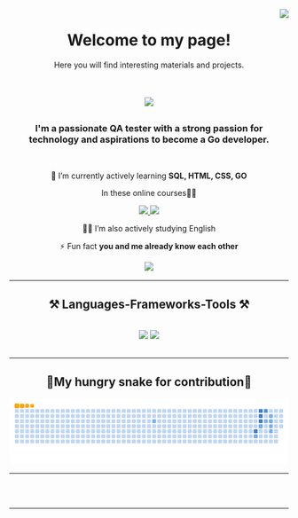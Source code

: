 <img align="right" src="https://visitor-badge.laobi.icu/badge?page_id=macabre3k.macabre3k&left_color=purple"/>

<div align="center">
  <h1>Welcome to my page!</h1>
  <p>Here you will find interesting materials and projects.</p>
</div>


<h1 align="center">
    <img src="https://readme-typing-svg.herokuapp.com/?font=Righteous&size=35&center=true&vCenter=true&width=500&height=70&duration=4000&lines=Hello+World!+👋;+I'm+Lesovaya+Mary!;Have+a+good+day!+⚡" />
</h1>

<h3 align="center">I'm a passionate QA tester with a strong passion for technology and aspirations to become a Go developer.</h3>

<br/>

<div align="center">
 
🌱 I’m currently actively learning **SQL, HTML, CSS, GO**  
</div>
<div align="center">
  
 In these online courses👩‍🏫
 
 </div>
 
<div align="center">
 <a href="https://stepik.org/users/688640580/profile">
    <img src="https://img.shields.io/badge/Stepik-3333?style=for-the-badge&logo" />

  </a>
  
  <a href="https://ru.hexlet.io/u/macabre3k">
    <img src="https://img.shields.io/badge/Hexlet-3333?style=for-the-badge&logo" />
 
  </a>

🧚‍♀️  I’m also actively studying English
 
⚡ Fun fact **you and me already know each other**

 </div>
 
<div align="center"> 
  <a href="mailto:lesovaya.mary@mail.ru">
    <img src="https://img.shields.io/badge/Gmail-3333?style=for-the-badge&logo=gmail&logoColor=red" />
             
    
  </a>

  
</div>

 <hr/>
 
<h2 align="center"> ⚒ Languages-Frameworks-Tools ⚒ </h2>
<br/>
<div align="center">
    <img src="https://skillicons.dev/icons?i=html,css,vscode,github,figma,tailwind,git,postman,pycharm" />
    <img src="https://skillicons.dev/icons?i=python,javascript,mysql,bash,go" /><br>
</div>

<br/>
<hr/>

<div align="center">
  <h2>🐍My hungry snake for contribution🐍</h2>
  
![snake gif](https://github.com/macabre3k/macabre3k/blob/output/github-contribution-grid-snake.gif)
</div>

<hr/>


<br/><br/>

<hr/>

<br/>

<br/>


  
